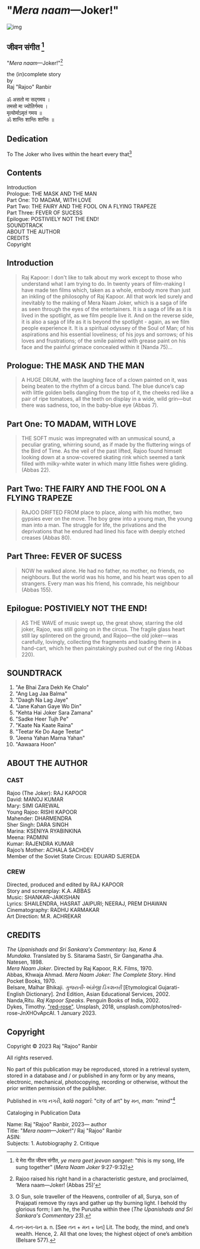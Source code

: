 # "*Mera naam*—Joker!"
![img](meranaamjoker.jpg)

## जीवन संगीत [^1] 

"*Mera naam*—Joker!"[^3]

the (in)complete story<br>
by<br>
Raj "Rajoo" Ranbir<br>
<br>
ॐ असतो मा सद्गमय ।<br>
तमसो मा ज्योतिर्गमय ।<br>
मृत्योर्माऽमृतं गमय ॥<br>
ॐ शान्तिः शान्तिः शान्तिः ॥ <br>

## Dedication

To The Joker who lives within the heart every that[^2]

## Contents

Introduction <br>
Prologue: THE MASK AND THE MAN <br>
Part One: TO MADAM, WITH LOVE <br>
Part Two: THE FAIRY AND THE FOOL ON A FLYING TRAPEZE <br>
Part Three: FEVER OF SUCESS <br>
Epilogue: POSTIVIELY NOT THE END! <br>
SOUNDTRACK <br>
ABOUT THE AUTHOR <br>
CREDITS <br>
Copyright <br>

## Introduction  

> Raj Kapoor: I don't like to talk about my work except to those who understand what I am trying to do. In twenty years of film-making I have made ten films which, taken as a whole, embody more than just an inkling of the philosophy of Raj Kapoor. All that work led surely and inevitably to the making of Mera Naam Joker, which is a saga of life as seen through the eyes of the entertainers. It is a saga of life as it is lived in the spotlight, as we film people live it. And on the reverse side, it is also a saga of life as it is beyond the spotlight - again, as we film people experience it. It is a spiritual odyssey of the Soul of Man; of his aspirations and his essential loveliness; of his joys and sorrows; of his loves and frustrations; of the smile painted with grease paint on his face and the painful grimace concealed within it (Nanda 75)...

## Prologue: THE MASK AND THE MAN  

> A HUGE DRUM, with the laughing face of a clown painted on it, was being beaten to the rhythm of a circus band. The blue dunce’s cap with little golden bells dangling from the top of it, the cheeks red like a pair of ripe tomatoes, all the teeth on display in a wide, wild grin—but there was sadness, too, in the baby-blue eye (Abbas 7).

## Part One: TO MADAM, WITH LOVE 

> THE SOFT music was impregnated with an unmusical sound, a peculiar grating, whirring sound, as if made by the fluttering wings of the Bird of Time. As the veil of the past lifted, Rajoo found himselt looking down at a snow-covered skating rink which seemed a tank filled with milky-white water in which
many little fishes were gliding. (Abbas 22).

## Part Two: THE FAIRY AND THE FOOL ON A FLYING TRAPEZE 

> RAJOO DRIFTED FROM place to place, along with his mother, two gypsies ever on the move. The boy grew into a young man, the young man into a man. The struggle for life, the privations and the deprivations that he endured had lined his face with deeply etched creases (Abbas 80).

## Part Three: FEVER OF SUCESS  

> NOW he walked alone. He had no father, no mother, no friends, no neighbours. But the world was his home, and his heart was open to all strangers. Every man was his friend, his comrade, his neighbour (Abbas 155).

## Epilogue: POSTIVIELY NOT THE END! 

> AS THE WAVE of music swept up, the great show, starring the old joker, Rajoo, was still going on in the circus. The fragile glass heart still lay splintered on the ground, and Rajoo—the old joker—was carefully, lovingly, collecting the fragments and loading them in a hand-cart, which he then painstakingly pushed out of the ring (Abbas 220).

## SOUNDTRACK

1. "Ae Bhai Zara Dekh Ke Chalo"
2. "Ang Lag Jaa Balma"
3. "Daagh Na Lag Jaye"
4. "Jane Kahan Gaye Wo Din"
5. "Kehta Hai Joker Sara Zamana"
6. "Sadke Heer Tujh Pe"
7. "Kaate Na Kaate Raina"
8. "Teetar Ke Do Aage Teetar"
9. "Jeena Yahan Marna Yahan"
10. "Aawaara Hoon"

## ABOUT THE AUTHOR  

###  CAST
Rajoo (The Joker): RAJ KAPOOR <br>
David: MANOJ KUMAR <br>
Mary: SIMI GAREWAL <br>
Young Rajoo: RISHI KAPOOR <br>
Mahender: DHARMENDRA <br>
Sher Singh: DARA SINGH <br>
Marina: KSENIYA RYABINKINA <br>
Meena: PADMINI <br>
Kumar: RAJENDRA KUMAR <br>
Rajoo’s Mother: ACHALA SACHDEV <br>
Member of the Soviet State Circus: EDUARD SJEREDA <br>

### CREW
Directed, produced and edited by RAJ KAPOOR <br>
Story and screenplay: K.A. ABBAS <br>
Music: SHANKAR–JAIKISHAN <br>
Lyrics: SHAILENDRA, HASRAT JAIPURI; NEERAJ, PREM DHAWAN <br>
Cinematography: RADHU KARMAKAR <br>
Art Direction: M.R. ACHREKAR <br>

## CREDITS 

_The Upanishads and Sri Sankara's Commentary: Isa, Kena & Mundaka_. Translated by S. Sitarama Sastri, Sir Ganganatha Jha. Natesen, 1898.<br>
_Mera Naam Joker_. Directed by Raj Kapoor, R.K. Films, 1970.<br>
Abbas, Khwaja Ahmad. _Mera Naam Joker: The Complete Story_. Hind Pocket Books, 1970.<br>
Belsare, Malhar Bhikaji. _ગુજરાતી-અંગ્રેજી ડિકશનરી_ [Etymological Gujarati-English Dictionary]. 2nd Edition, Asian Educational Services, 2002.<br>
Nanda,Ritu. _Raj Kapoor Speaks_. Penguin Books of India, 2002.<br>
Dykes, Timothy. <a href="https://unsplash.com/photos/red-rose-JnXHOvApcAI">"red-rose"</a>. Unsplash, 2018, unsplash.com/photos/red-rose-JnXHOvApcAI. 1 January 2023.

## Copyright  

Copyright © 2023 Raj "Rajoo" Ranbir

All rights reserved.

No part of this publication may be reproduced, stored in a retrieval
system, stored in a database and / or published in any form or by any
means, electronic, mechanical, photocopying, recording or otherwise,
without the prior written permission of the publisher.

Published in  કલા નગરી, *kalā nagarī*: "city of art" by મન, *man*: "mind"[^4]

Cataloging in Publication Data

Name: Raj "Rajoo" Ranbir, 2023— author<br>
Title: "*Mera naam*—Joker!"/ Raj "Rajoo" Ranbir<br>
ASIN:<br>
Subjects: 1. Autobiography 2. Critique<br>


[^1]: ये मेरा गीत जीवन संगीत, _ye mera geet jeevan sangeet_: "this is my song, life sung together" (_Mera Naam Joker_ 9:27-9:32)
[^2]: O Sun, sole traveller of the Heavens, controller of all, Surya, son of Prajapati remove thy rays and gather up thy burning light. I behold thy glorious form; I am he, the Purusha within thee (_The Upanishads and Sri Sankara's Commentary_ 23).
[^3]: Rajoo raised his right hand in a characteristic gesture, and proclaimed, ‘Mera naam—Joker! (Abbas 25)’
[^4]: તન-મન-ધન a. n. [See તન + મન + ધન] Lit. The body, the mind, and one’s wealth. Hence, 2. All that one loves; the highest object of one’s ambition (Belsare 577).
